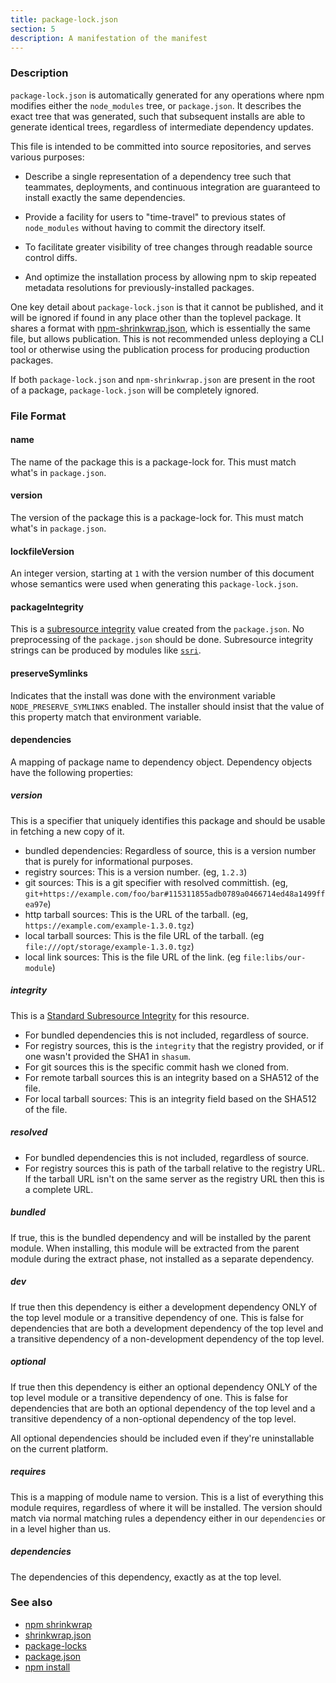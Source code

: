 ```yaml
---
title: package-lock.json
section: 5
description: A manifestation of the manifest
---
```


### Description

`package-lock.json` is automatically generated for any operations where npm
modifies either the `node_modules` tree, or `package.json`. It describes the
exact tree that was generated, such that subsequent installs are able to
generate identical trees, regardless of intermediate dependency updates.

This file is intended to be committed into source repositories, and serves
various purposes:

* Describe a single representation of a dependency tree such that teammates, deployments, and continuous integration are guaranteed to install exactly the same dependencies.

* Provide a facility for users to "time-travel" to previous states of `node_modules` without having to commit the directory itself.

* To facilitate greater visibility of tree changes through readable source control diffs.

* And optimize the installation process by allowing npm to skip repeated metadata resolutions for previously-installed packages.

One key detail about `package-lock.json` is that it cannot be published, and it
will be ignored if found in any place other than the toplevel package. It shares
a format with [npm-shrinkwrap.json](/configuring-npm/shrinkwrap-json), which is essentially the same file, but
allows publication. This is not recommended unless deploying a CLI tool or
otherwise using the publication process for producing production packages.

If both `package-lock.json` and `npm-shrinkwrap.json` are present in the root of
a package, `package-lock.json` will be completely ignored.


### File Format

#### name

The name of the package this is a package-lock for. This must match what's in
`package.json`.

#### version

The version of the package this is a package-lock for. This must match what's in
`package.json`.

#### lockfileVersion

An integer version, starting at `1` with the version number of this document
whose semantics were used when generating this `package-lock.json`.

#### packageIntegrity

This is a [subresource
integrity](https://w3c.github.io/webappsec/specs/subresourceintegrity/) value
created from the `package.json`. No preprocessing of the `package.json` should
be done. Subresource integrity strings can be produced by modules like
[`ssri`](https://www.npmjs.com/package/ssri).

#### preserveSymlinks

Indicates that the install was done with the environment variable
`NODE_PRESERVE_SYMLINKS` enabled. The installer should insist that the value of
this property match that environment variable.

#### dependencies

A mapping of package name to dependency object.  Dependency objects have the
following properties:

##### version

This is a specifier that uniquely identifies this package and should be
usable in fetching a new copy of it.

* bundled dependencies: Regardless of source, this is a version number that is purely for informational purposes.
* registry sources: This is a version number. (eg, `1.2.3`)
* git sources: This is a git specifier with resolved committish. (eg, `git+https://example.com/foo/bar#115311855adb0789a0466714ed48a1499ffea97e`)
* http tarball sources: This is the URL of the tarball. (eg, `https://example.com/example-1.3.0.tgz`)
* local tarball sources: This is the file URL of the tarball. (eg `file:///opt/storage/example-1.3.0.tgz`)
* local link sources: This is the file URL of the link. (eg `file:libs/our-module`)

##### integrity

This is a [Standard Subresource
Integrity](https://w3c.github.io/webappsec/specs/subresourceintegrity/) for this
resource.

* For bundled dependencies this is not included, regardless of source.
* For registry sources, this is the `integrity` that the registry provided, or if one wasn't provided the SHA1 in `shasum`.
* For git sources this is the specific commit hash we cloned from.
* For remote tarball sources this is an integrity based on a SHA512 of
  the file.
* For local tarball sources: This is an integrity field based on the SHA512 of the file.

##### resolved

* For bundled dependencies this is not included, regardless of source.
* For registry sources this is path of the tarball relative to the registry
  URL.  If the tarball URL isn't on the same server as the registry URL then
  this is a complete URL.

##### bundled

If true, this is the bundled dependency and will be installed by the parent
module.  When installing, this module will be extracted from the parent
module during the extract phase, not installed as a separate dependency.

##### dev

If true then this dependency is either a development dependency ONLY of the
top level module or a transitive dependency of one.  This is false for
dependencies that are both a development dependency of the top level and a
transitive dependency of a non-development dependency of the top level.

##### optional

If true then this dependency is either an optional dependency ONLY of the
top level module or a transitive dependency of one.  This is false for
dependencies that are both an optional dependency of the top level and a
transitive dependency of a non-optional dependency of the top level.

All optional dependencies should be included even if they're uninstallable
on the current platform.


##### requires

This is a mapping of module name to version.  This is a list of everything
this module requires, regardless of where it will be installed.  The version
should match via normal matching rules a dependency either in our
`dependencies` or in a level higher than us.


##### dependencies

The dependencies of this dependency, exactly as at the top level.

### See also

* [npm shrinkwrap](/cli-commands/npm-shrinkwrap)
* [shrinkwrap.json](/configuring-npm/shrinkwrap-json)
* [package-locks](/configuring-npm/package-locks)
* [package.json](/configuring-npm/package-json)
* [npm install](/cli-commands/npm-install)
